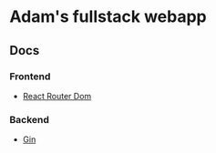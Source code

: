 # Adam's fullstack webapp

## Docs

### Frontend

- [React Router Dom](https://github.com/remix-run/react-router)

### Backend

- [Gin](https://pkg.go.dev/github.com/gin-gonic/gin)
